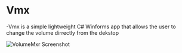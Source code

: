 # Vmx
-Vmx is a simple lightweight C# Winforms app that allows the user to change the volume dirrectly from the dekstop

![VolumeMxr Screenshot](assets/screenshots/app.jpg)
